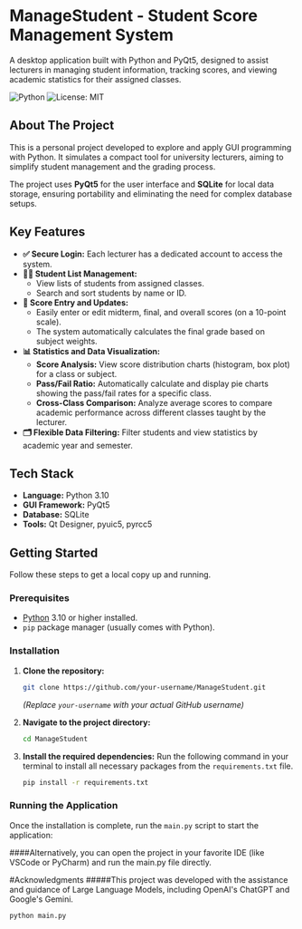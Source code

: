 # ManageStudent - Student Score Management System

A desktop application built with Python and PyQt5, designed to assist lecturers in managing student information, tracking scores, and viewing academic statistics for their assigned classes.

![Python](https://img.shields.io/badge/Python-3.10+-blue.svg)
![License: MIT](https://img.shields.io/badge/License-MIT-yellow.svg)

## About The Project

This is a personal project developed to explore and apply GUI programming with Python. It simulates a compact tool for university lecturers, aiming to simplify student management and the grading process.

The project uses **PyQt5** for the user interface and **SQLite** for local data storage, ensuring portability and eliminating the need for complex database setups.

## Key Features

-   **✅ Secure Login:** Each lecturer has a dedicated account to access the system.
-   **👨‍🎓 Student List Management:**
    -   View lists of students from assigned classes.
    -   Search and sort students by name or ID.
-   **📝 Score Entry and Updates:**
    -   Easily enter or edit midterm, final, and overall scores (on a 10-point scale).
    -   The system automatically calculates the final grade based on subject weights.
-   **📊 Statistics and Data Visualization:**
    -   **Score Analysis:** View score distribution charts (histogram, box plot) for a class or subject.
    -   **Pass/Fail Ratio:** Automatically calculate and display pie charts showing the pass/fail rates for a specific class.
    -   **Cross-Class Comparison:** Analyze average scores to compare academic performance across different classes taught by the lecturer.
-   **🗂️ Flexible Data Filtering:** Filter students and view statistics by academic year and semester.

## Tech Stack

-   **Language:** Python 3.10
-   **GUI Framework:** PyQt5
-   **Database:** SQLite
-   **Tools:** Qt Designer, pyuic5, pyrcc5

## Getting Started

Follow these steps to get a local copy up and running.

### Prerequisites

-   [Python](https://www.python.org/downloads/) 3.10 or higher installed.
-   `pip` package manager (usually comes with Python).

### Installation

1.  **Clone the repository:**
    ```bash
    git clone https://github.com/your-username/ManageStudent.git
    ```
    *(Replace `your-username` with your actual GitHub username)*

2.  **Navigate to the project directory:**
    ```bash
    cd ManageStudent
    ```

3.  **Install the required dependencies:**
    Run the following command in your terminal to install all necessary packages from the `requirements.txt` file.
    ```bash
    pip install -r requirements.txt
    ```

### Running the Application
Once the installation is complete, run the `main.py` script to start the application:

####Alternatively, you can open the project in your favorite IDE (like VSCode or PyCharm) and run the main.py file directly.

#Acknowledgments
#####This project was developed with the assistance and guidance of Large Language Models, including OpenAI's ChatGPT and Google's Gemini.
```bash
python main.py

